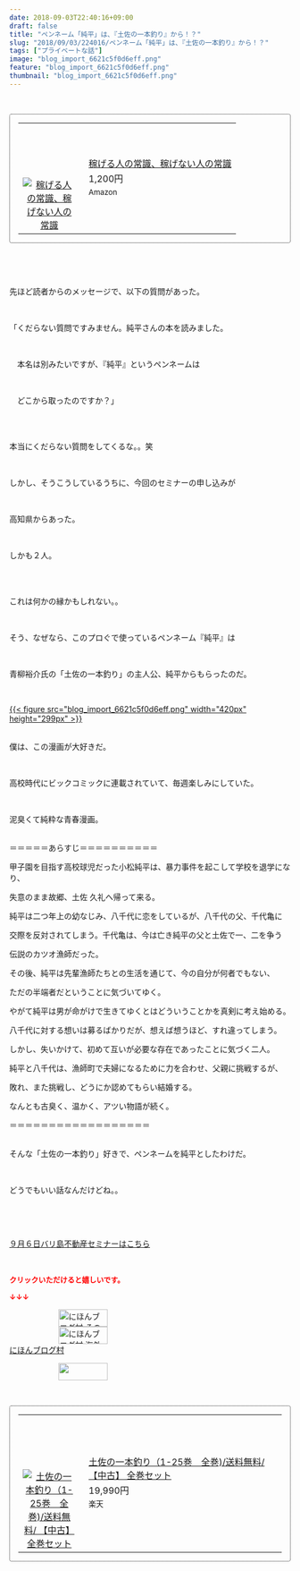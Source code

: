 ```yaml
---
date: 2018-09-03T22:40:16+09:00
draft: false
title: "ペンネーム「純平」は、『土佐の一本釣り』から！？"
slug: "2018/09/03/224016/ペンネーム「純平」は、『土佐の一本釣り』から！？"
tags: ["プライベートな話"]
image: "blog_import_6621c5f0d6eff.png"
feature: "blog_import_6621c5f0d6eff.png"
thumbnail: "blog_import_6621c5f0d6eff.png"
---
```

<p> </p><div contenteditable="false" style="padding: 15px; border-radius: 4px; border: 1px dotted currentColor; border-image: none;"><table border="0" cellpadding="0" cellspacing="0" style="margin: 0px; table-layout: fixed;" width="100%">	<tbody width="100%">		<tr>			<td aligin="center" style="vertical-align: middle;" width="95"><span style="text-align: center; display: block;"><a alt0="AmebaAffiliate" alt1="稼げる人の常識、稼げない人の常識" alt2="Amazon" alt3="https://images-fe.ssl-images-amazon.com/images/I/51Ft8zEBpkL._SL160_.jpg" alt4="1" href="4802110227?SubscriptionId=AKIAJLD6FH2TADXIQKDQ&amp;tag=amebablog-a2371184-22&amp;linkCode=xm2&amp;camp=2025&amp;creative=165953&amp;creativeASIN=4802110227" target="_blank"><img alt="稼げる人の常識、稼げない人の常識" border="0" data-img="affiliate" src="data:image/svg+xml;charset=utf-8,%3Csvg%20xmlns%3D%22http%3A%2F%2Fwww.w3.org%2F2000%2Fsvg%22%20title%3D%22Placeholder%20for%20Images%22%20role%3D%22presentation%22%20viewBox%3D%220%200%201%201%22%20%2F%3E" style="margin: 0px; vertical-align: middle; max-width: 95px;" data-src="https://images-fe.ssl-images-amazon.com/images/I/51Ft8zEBpkL._SL160_.jpg"/><noscript><img alt="稼げる人の常識、稼げない人の常識" border="0" data-img="affiliate" src="https://images-fe.ssl-images-amazon.com/images/I/51Ft8zEBpkL._SL160_.jpg" style="margin: 0px; vertical-align: middle; max-width: 95px;"></noscript></a></span></td>			<td style="line-height: 1.5; padding-left: 15px; vertical-align: middle;"><a alt0="AmebaAffiliate" alt1="稼げる人の常識、稼げない人の常識" alt2="Amazon" alt3="https://images-fe.ssl-images-amazon.com/images/I/51Ft8zEBpkL._SL160_.jpg" alt4="1" href="4802110227?SubscriptionId=AKIAJLD6FH2TADXIQKDQ&amp;tag=amebablog-a2371184-22&amp;linkCode=xm2&amp;camp=2025&amp;creative=165953&amp;creativeASIN=4802110227" target="_blank">稼げる人の常識、稼げない人の常識</a>			<div style="padding: 3px 0px;">1,200円</div>			<div style="font-size: 0.83em;">Amazon</div></td>		</tr>	</tbody></table></div><p> </p><p> </p><p>先ほど読者からのメッセージで、以下の質問があった。</p><p> </p><p>「くだらない質問ですみません。純平さんの本を読みました。</p><p> </p><p>　本名は別みたいですが、『純平』というペンネームは</p><p> </p><p>　どこから取ったのですか？」</p><p> </p><p><br/>本当にくだらない質問をしてくるな。。笑</p><p> </p><p>しかし、そうこうしているうちに、今回のセミナーの申し込みが</p><p> </p><p>高知県からあった。</p><p> </p><p>しかも２人。</p><p> </p><p><br/>これは何かの縁かもしれない。。</p><p> </p><p>そう、なぜなら、このプロぐで使っているペンネーム『純平』は</p><p> </p><p>青柳裕介氏の「土佐の一本釣り」の主人公、純平からもらったのだ。</p><p> </p><p><a href="blog_import_6621c5f0d6eff.png">{{< figure src="blog_import_6621c5f0d6eff.png" width="420px" height="299px" >}}</a></p><p><br/>僕は、この漫画が大好きだ。</p><p> </p><p>高校時代にビックコミックに連載されていて、毎週楽しみにしていた。</p><p> </p><p>泥臭くて純粋な青春漫画。</p><p><br/>＝＝＝＝＝あらすじ＝＝＝＝＝＝＝＝＝＝</p><p>甲子園を目指す高校球児だった小松純平は、暴力事件を起こして学校を退学になり、</p><p>失意のまま故郷、土佐 久礼へ帰って来る。</p><p>純平は二つ年上の幼なじみ、八千代に恋をしているが、八千代の父、千代亀に</p><p>交際を反対されてしまう。千代亀は、今は亡き純平の父と土佐で一、二を争う</p><p>伝説のカツオ漁師だった。</p><p>その後、純平は先輩漁師たちとの生活を通じて、今の自分が何者でもない、</p><p>ただの半端者だということに気づいてゆく。</p><p>やがて純平は男が命がけで生きてゆくとはどういうことかを真剣に考え始める。</p><p>八千代に対する想いは募るばかりだが、想えば想うほど、すれ違ってしまう。</p><p>しかし、失いかけて、初めて互いが必要な存在であったことに気づく二人。</p><p>純平と八千代は、漁師町で夫婦になるために力を合わせ、父親に挑戦するが、</p><p>敗れ、また挑戦し、どうにか認めてもらい結婚する。</p><p>なんとも古臭く、温かく、アツい物語が続く。</p><p>＝＝＝＝＝＝＝＝＝＝＝＝＝＝＝＝＝＝</p><p><br/>そんな「土佐の一本釣り」好きで、ペンネームを純平としたわけだ。</p><p> </p><p>どうでもいい話なんだけどね。。</p><p> </p><p> </p><p><a href="iin.co.jp" target="_blank">９月６日バリ島不動産セミナーはこちら</a></p><p> </p><p><font color="#ff0000" size="2"><strong>クリックいただけると嬉しいです。</strong></font></p><p><font color="#ff0000" size="2"><strong>↓↓↓</strong></font></p><p><a href="ranking.html?p_cid=01260127" id="&amp;blogmura_banner" target="_blank"><img alt="にほんブログ村 その他生活ブログ 不動産投資へ" border="0" height="31" src="data:image/svg+xml;charset=utf-8,%3Csvg%20xmlns%3D%22http%3A%2F%2Fwww.w3.org%2F2000%2Fsvg%22%20title%3D%22Placeholder%20for%20Images%22%20role%3D%22presentation%22%20viewBox%3D%220%200%2088%2031%22%20%2F%3E" width="88" data-src="https://img-proxy.blog-video.jp/images?url=http%3A%2F%2Flife.blogmura.com%2Fhudousantoushi%2Fimg%2Fhudousantoushi88_31.gif" style="aspect-ratio: auto 88 / 31;"/><noscript><img alt="にほんブログ村 その他生活ブログ 不動産投資へ" border="0" height="31" src="https://img-proxy.blog-video.jp/images?url=http%3A%2F%2Flife.blogmura.com%2Fhudousantoushi%2Fimg%2Fhudousantoushi88_31.gif" width="88"></noscript></a><br/><a href="ranking.html?p_cid=01260127" target="_blank"><img alt="にほんブログ村 海外生活ブログ バリ島情報へ" border="0" height="31" src="data:image/svg+xml;charset=utf-8,%3Csvg%20xmlns%3D%22http%3A%2F%2Fwww.w3.org%2F2000%2Fsvg%22%20title%3D%22Placeholder%20for%20Images%22%20role%3D%22presentation%22%20viewBox%3D%220%200%2088%2031%22%20%2F%3E" width="88" data-src="https://img-proxy.blog-video.jp/images?url=http%3A%2F%2Foverseas.blogmura.com%2Fbali%2Fimg%2Fbali88_31.gif" style="aspect-ratio: auto 88 / 31;"/><noscript><img alt="にほんブログ村 海外生活ブログ バリ島情報へ" border="0" height="31" src="https://img-proxy.blog-video.jp/images?url=http%3A%2F%2Foverseas.blogmura.com%2Fbali%2Fimg%2Fbali88_31.gif" width="88"></noscript></a><br/><a href="ranking.html?p_cid=01260127" target="_blank">にほんブログ村</a></p><p><a href="link.php?1804582" title="人気ブログランキングへ"><img border="0" height="31" src="data:image/svg+xml;charset=utf-8,%3Csvg%20xmlns%3D%22http%3A%2F%2Fwww.w3.org%2F2000%2Fsvg%22%20title%3D%22Placeholder%20for%20Images%22%20role%3D%22presentation%22%20viewBox%3D%220%200%2088%2031%22%20%2F%3E" width="88" data-src="https://blog.with2.net/img/banner/banner_22.gif" style="aspect-ratio: auto 88 / 31;"/><noscript><img border="0" height="31" src="https://blog.with2.net/img/banner/banner_22.gif" width="88"></noscript></a></p><p> </p><div contenteditable="false" style="padding: 15px; border-radius: 4px; border: 1px dotted currentColor; border-image: none;"><table border="0" cellpadding="0" cellspacing="0" style="margin: 0px; table-layout: fixed;" width="100%">	<tbody width="100%">		<tr>			<td aligin="center" style="vertical-align: middle;" width="95"><span style="text-align: center; display: block;"><a alt0="AmebaAffiliate" alt1="土佐の一本釣り（1-25巻　全巻)/送料無料/ 【中古】 全巻セット" alt2="楽天" alt3="https://thumbnail.image.rakuten.co.jp/@0_mall/zenkanmanga-second/cabinet/7000/u-to-147.jpg?_ex=128x128" alt4="8" href="2371184?pc=https%3A%2F%2Fitem.rakuten.co.jp%2Fzenkanmanga-second%2Fu-to-147%2F&amp;m=http%3A%2F%2Fm.rakuten.co.jp%2Fzenkanmanga-second%2Fi%2F10009088%2F" target="_blank"><img alt="土佐の一本釣り（1-25巻　全巻)/送料無料/ 【中古】 全巻セット" border="0" data-img="affiliate" src="data:image/svg+xml;charset=utf-8,%3Csvg%20xmlns%3D%22http%3A%2F%2Fwww.w3.org%2F2000%2Fsvg%22%20title%3D%22Placeholder%20for%20Images%22%20role%3D%22presentation%22%20viewBox%3D%220%200%201%201%22%20%2F%3E" style="margin: 0px; vertical-align: middle; max-width: 95px;" data-src="https://thumbnail.image.rakuten.co.jp/@0_mall/zenkanmanga-second/cabinet/7000/u-to-147.jpg?_ex=128x128"/><noscript><img alt="土佐の一本釣り（1-25巻　全巻)/送料無料/ 【中古】 全巻セット" border="0" data-img="affiliate" src="https://thumbnail.image.rakuten.co.jp/@0_mall/zenkanmanga-second/cabinet/7000/u-to-147.jpg?_ex=128x128" style="margin: 0px; vertical-align: middle; max-width: 95px;"></noscript></a></span></td>			<td style="line-height: 1.5; padding-left: 15px; vertical-align: middle;"><a alt0="AmebaAffiliate" alt1="土佐の一本釣り（1-25巻　全巻)/送料無料/ 【中古】 全巻セット" alt2="楽天" alt3="https://thumbnail.image.rakuten.co.jp/@0_mall/zenkanmanga-second/cabinet/7000/u-to-147.jpg?_ex=128x128" alt4="8" href="2371184?pc=https%3A%2F%2Fitem.rakuten.co.jp%2Fzenkanmanga-second%2Fu-to-147%2F&amp;m=http%3A%2F%2Fm.rakuten.co.jp%2Fzenkanmanga-second%2Fi%2F10009088%2F" target="_blank">土佐の一本釣り（1-25巻　全巻)/送料無料/ 【中古】 全巻セット</a>			<div style="padding: 3px 0px;">19,990円</div>			<div style="font-size: 0.83em;">楽天</div></td>		</tr>	</tbody></table></div><p> </p>

